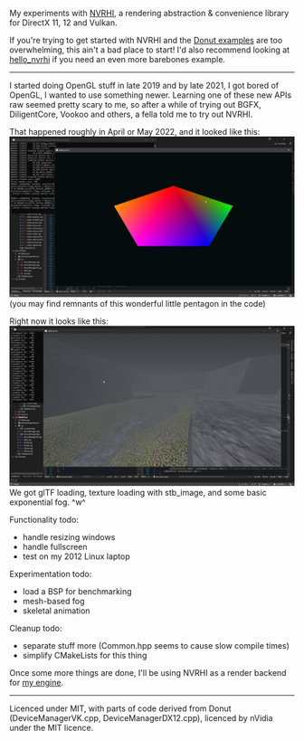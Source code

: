
My experiments with [NVRHI](https://github.com/NVIDIAGameWorks/nvrhi), a rendering abstraction & convenience library for DirectX 11, 12 and Vulkan.

If you're trying to get started with NVRHI and the [Donut examples](https://github.com/NVIDIAGameWorks/donut_examples) are too overwhelming, this ain't a bad place to start! I'd also recommend looking at [hello_nvrhi](https://github.com/Aeva/hello_nvrhi) if you need an even more barebones example.

--------------

I started doing OpenGL stuff in late 2019 and by late 2021, I got bored of OpenGL, I wanted to use something newer. Learning one of these new APIs raw seemed pretty scary to me, so after a while of trying out BGFX, DiligentCore, Vookoo and others, a fella told me to try out NVRHI.

That happened roughly in April or May 2022, and it looked like this:
![](docs/May2022.jpg)
(you may find remnants of this wonderful little pentagon in the code)

Right now it looks like this:
![](docs/August2022.jpg)
We got glTF loading, texture loading with stb_image, and some basic exponential fog. ^w^

Functionality todo:
* handle resizing windows
* handle fullscreen
* test on my 2012 Linux laptop

Experimentation todo:
* load a BSP for benchmarking
* mesh-based fog
* skeletal animation

Cleanup todo:
* separate stuff more (Common.hpp seems to cause slow compile times)
* simplify CMakeLists for this thing

Once some more things are done, I'll be using NVRHI as a render backend for [my engine](https://github.com/Admer456/btx-engine).

--------------

Licenced under MIT, with parts of code derived from Donut (DeviceManagerVK.cpp, DeviceManagerDX12.cpp), licenced by nVidia under the MIT licence.
